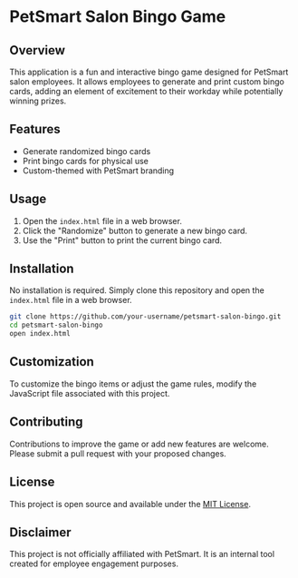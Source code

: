 # PetSmart Salon Bingo Game

## Overview
This application is a fun and interactive bingo game designed for PetSmart salon employees. It allows employees to generate and print custom bingo cards, adding an element of excitement to their workday while potentially winning prizes.

## Features
- Generate randomized bingo cards
- Print bingo cards for physical use
- Custom-themed with PetSmart branding

## Usage
1. Open the `index.html` file in a web browser.
2. Click the "Randomize" button to generate a new bingo card.
3. Use the "Print" button to print the current bingo card.

## Installation
No installation is required. Simply clone this repository and open the `index.html` file in a web browser.

```bash
git clone https://github.com/your-username/petsmart-salon-bingo.git
cd petsmart-salon-bingo
open index.html
```

## Customization
To customize the bingo items or adjust the game rules, modify the JavaScript file associated with this project.

## Contributing
Contributions to improve the game or add new features are welcome. Please submit a pull request with your proposed changes.

## License

This project is open source and available under the [MIT License](LICENSE).

## Disclaimer
This project is not officially affiliated with PetSmart. It is an internal tool created for employee engagement purposes.